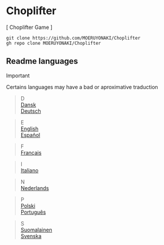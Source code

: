# Choplifter
  
[ Choplifter Game ]  
  
```
git clone https://github.com/MOERUYONAKI/Choplifter  
gh repo clone MOERUYONAKI/Choplifter  
```

## Readme languages
  
> [!IMPORTANT]  
> Certains languages may have a bad or aproximative traduction  
  
> D  
> [Dansk](https://github.com/MOERUYONAKI/Choplifter/tree/main/docs/readme-dk.md)  
> [Deutsch](https://github.com/MOERUYONAKI/Choplifter/tree/main/docs/readme-de.md)  
  
> E  
> [English](https://github.com/MOERUYONAKI/Choplifter/tree/main/docs/readme-en.md)  
> [Español](https://github.com/MOERUYONAKI/Choplifter/tree/main/docs/readme-es.md)  
  
> F  
> [Français](https://github.com/MOERUYONAKI/Choplifter/tree/main/docs/readme-fr.md)  
  
> I  
> [Italiano](https://github.com/MOERUYONAKI/Choplifter/tree/main/docs/readme-it.md)  
  
> N  
> [Nederlands](https://github.com/MOERUYONAKI/Choplifter/tree/main/docs/readme-nt.md)  
  
> P  
> [Polski](https://github.com/MOERUYONAKI/Choplifter/tree/main/docs/readme-pl.md)  
> [Português](https://github.com/MOERUYONAKI/Choplifter/tree/main/docs/readme-pt.md)  
   
> S  
> [Suomalainen](https://github.com/MOERUYONAKI/Choplifter/tree/main/docs/readme-fi.md)  
> [Svenska](https://github.com/MOERUYONAKI/Choplifter/tree/main/docs/readme-sw.md)  
  